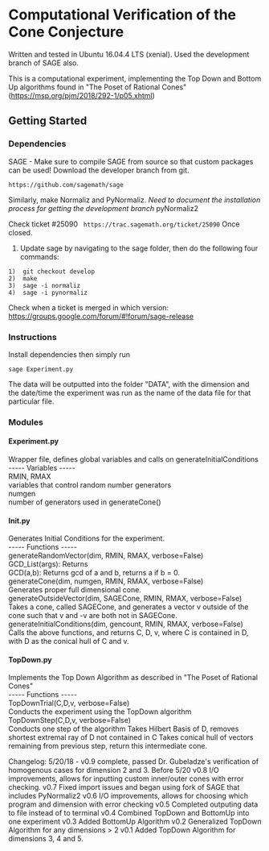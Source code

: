 # Computational Verification of the Cone Conjecture

Written and tested in Ubuntu 16.04.4 LTS (xenial). Used the development branch of SAGE also.

This is a computational experiment, implementing the Top Down and Bottom Up algorithms found in "The Poset of Rational Cones" (https://msp.org/pjm/2018/292-1/p05.xhtml)

## Getting Started

### Dependencies
SAGE - Make sure to compile SAGE from source so that custom packages can be used! Download the developer branch from git.

```
https://github.com/sagemath/sage
```

Similarly, make Normaliz and PyNormaliz. *Need to document the installation process for getting the development branch*
pyNormaliz2

Check ticket #25090
``` https://trac.sagemath.org/ticket/25090```
Once closed.

1) Update sage by navigating to the sage folder, then do the following four commands:
```
1)	git checkout develop
2)	make
3)	sage -i normaliz
4)	sage -i pynormaliz
``` 

Check when a ticket is merged in which version:
https://groups.google.com/forum/#!forum/sage-release

### Instructions
Install dependencies then simply run
```
sage Experiment.py 
```
The data will be outputted into the folder "DATA", with the dimension and the date/time the experiment was run as the name of the data file for that particular file.


### Modules

#### Experiment.py
Wrapper file, defines global variables and calls on generateInitialConditions  
	----- Variables -----  
	RMIN, RMAX  
		variables that control random number generators  
	numgen   
		number of generators used in generateCone()  


#### Init.py 
Generates Initial Conditions for the experiment.  
	----- Functions -----  
	generateRandomVector(dim, RMIN, RMAX, verbose=False)  
		GCD_List(args): Returns  
		GCD(a,b): Returns gcd of a and b, returns a if b = 0.  
	generateCone(dim, numgen, RMIN, RMAX, verbose=False)  
		Generates proper full dimensional cone.  
	generateOutsideVector(dim, SAGECone, RMIN, RMAX, verbose=False)  
		Takes a cone, called SAGECone, and generates a vector v outside of the cone such that v and -v are both not in SAGECone.  
	generateInitialConditions(dim, gencount, RMIN, RMAX, verbose=False)  
		Calls the above functions, and returns C, D, v, where C is contained in D, with D as the conical hull of C and v.


#### TopDown.py 
Implements the Top Down Algorithm as described in "The Poset of Rational Cones"  
	----- Functions -----  
	TopDownTrial(C,D,v, verbose=False)  
		Conducts the experiment using the TopDown algorithm  
	TopDownStep(C,D,v, verbose=False)  
		Conducts one step of the algorithm
		Takes Hilbert Basis of D, removes shortest extremal ray of D not contained in C
		Takes conical hull of vectors remaining from previous step, return this intermediate cone.

Changelog:
5/20/18 - v0.9 complete, passed Dr. Gubeladze's verification of homogenous cases for dimension 2 and 3.
Before 5/20
v0.8 I/O improvements, allows for inputting custom inner/outer cones with error checking.
v0.7 Fixed import issues and began using fork of SAGE that includes PyNormaliz2
v0.6 I/O improvements, allows for choosing which program and dimension with error checking
v0.5 Completed outputing data to file instead of to terminal
v0.4 Combined TopDown and BottomUp into one experiment 
v0.3 Added BottomUp Algorithm
v0.2 Generalized TopDown Algorithm for any dimensions > 2
v0.1 Added TopDown Algorithm for dimensions 3, 4 and 5.